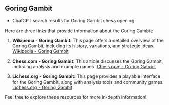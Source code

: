 ## Goring Gambit

 + ChatGPT search results for Goring Gambit chess opening:

Here are three links that provide information about the Goring Gambit:

1. **Wikipedia - Goring Gambit**: This page offers a detailed overview of the Goring Gambit, including its history, variations, and strategic ideas.
   [Wikipedia - Goring Gambit](https://en.wikipedia.org/wiki/G%C3%B6ring_Gambit)

2. **Chess.com - Goring Gambit**: This article discusses the Goring Gambit, including analysis and example games.
   [Chess.com - Goring Gambit](https://www.chess.com/openings/Goring-Gambit)

3. **Lichess.org - Goring Gambit**: This page provides a playable interface for the Goring Gambit, along with analysis tools and community games.
   [Lichess.org - Goring Gambit](https://lichess.org/opening/Goring-Gambit)

Feel free to explore these resources for more in-depth information!